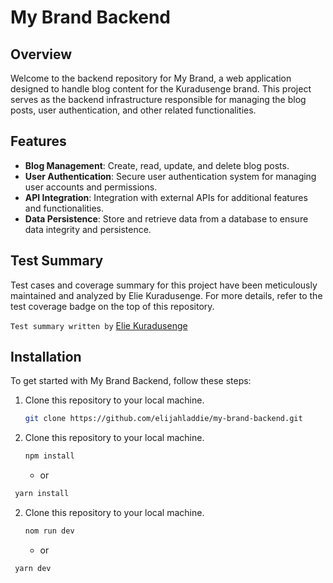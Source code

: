 # My Brand Backend

## Overview
Welcome to the backend repository for My Brand, a web application designed to handle blog content for the Kuradusenge brand. This project serves as the backend infrastructure responsible for managing the blog posts, user authentication, and other related functionalities.

## Features
- **Blog Management**: Create, read, update, and delete blog posts.
- **User Authentication**: Secure user authentication system for managing user accounts and permissions.
- **API Integration**: Integration with external APIs for additional features and functionalities.
- **Data Persistence**: Store and retrieve data from a database to ensure data integrity and persistence.

## Test Summary
Test cases and coverage summary for this project have been meticulously maintained and analyzed by Elie Kuradusenge. For more details, refer to the test coverage  badge on the top of this repository.

`Test summary written by` [Elie Kuradusenge](https://github.com/elijahladdie)

## Installation
To get started with My Brand Backend, follow these steps:

1. Clone this repository to your local machine.
   ```bash
   git clone https://github.com/elijahladdie/my-brand-backend.git
   ```
2. Clone this repository to your local machine.
   ```bash
   npm install
   ```
   - or
  ```bash
   yarn install
   ```
2. Clone this repository to your local machine.
   ```bash
   nom run dev
   ```
   - or
  ```bash
   yarn dev
   ```
